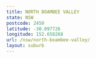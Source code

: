 ```yaml
---
title: NORTH BOAMBEE VALLEY
state: NSW
postcode: 2450
latitude: -30.097726
longitude: 152.658268
url: /nsw/north-boambee-valley/
layout: suburb
---
```

